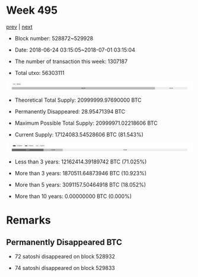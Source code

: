 # Week 495

[prev](week0494.md) | [next](week0496.md)

- Block number: 528872~529928

- Date: 2018-06-24 03:15:05~2018-07-01 03:15:04

- The number of transaction this week: 1307187

- Total utxo: 56303111

![](../images/mined_week0495.png)

- Theoretical Total Supply: 20999999.97690000 BTC

- Permanently Disappeared: 28.95471394 BTC

- Maximum Possible Total Supply: 20999971.02218606 BTC

- Current Supply: 17124083.54528606 BTC (81.543%)

![](../images/year_week0495.png)


- Less than 3 years: 12162414.39189742 BTC (71.025%)

- More than 3 years: 1870511.64873946 BTC (10.923%)

- More than 5 years: 3091157.50464918 BTC (18.052%)

- More than 10 years: 0.00000000 BTC (0.000%)

# Remarks

## Permanently Disappeared BTC

- 72 satoshi disappeared on block 528932

- 74 satoshi disappeared on block 529833

